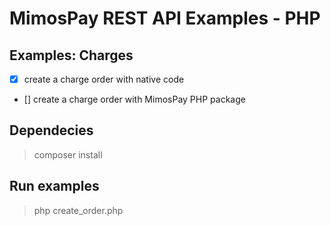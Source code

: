 # MimosPay REST API Examples - PHP

## Examples: Charges 
- [x] create a charge order with native code
- [] create a charge order with MimosPay PHP package

## Dependecies

> composer install

## Run examples

> php create_order.php
